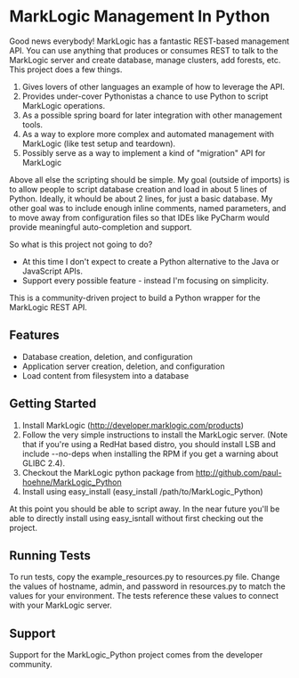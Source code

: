 # MarkLogic Management In Python

Good news everybody!  MarkLogic has a fantastic REST-based management API.  You can use anything that produces
or consumes REST to talk to the MarkLogic server and create database, manage clusters, add forests, etc.  This
project does a few things. 

1.  Gives lovers of other languages an example of how to leverage the API.
2.  Provides under-cover Pythonistas a chance to use Python to script MarkLogic operations.
3.  As a possible spring board for later integration with other management tools.
4.  As a way to explore more complex and automated management with MarkLogic (like test setup and teardown).
5.  Possibly serve as a way to implement a kind of "migration" API for MarkLogic

Above all else the scripting should be simple.  My goal (outside of imports) is to allow people to script
database creation and load in about 5 lines of Python.  Ideally, it whould be about 2 lines, for just a basic
database.  My other goal was to include enough inline comments, named parameters, and to move away from configuration
files so that IDEs like PyCharm would provide meaningful auto-completion and support.

So what is this project not going to do?

*  At this time I don't expect to create a Python alternative to the Java or JavaScript APIs.
*  Support every possible feature - instead I'm focusing on simplicity.
 


This is a community-driven project to build a Python wrapper for the MarkLogic
REST API. 

## Features

* Database creation, deletion, and configuration
* Application server creation, deletion, and configuration
* Load content from filesystem into a database

## Getting Started

1.  Install MarkLogic (http://developer.marklogic.com/products)
2.  Follow the very simple instructions to install the MarkLogic server. (Note that if you're using a RedHat based
    distro, you should install LSB and include --no-deps when installing the RPM if you get a warning about GLIBC 2.4).
3.  Checkout the MarkLogic python package from http://github.com/paul-hoehne/MarkLogic_Python
4.  Install using easy_install (easy_install /path/to/MarkLogic_Python)

At this point you should be able to script away.  In the near future you'll be able to directly install using
easy_isntall without first checking out the project.

## Running Tests

To run tests, copy the example_resources.py to resources.py file.  Change the values of hostname, admin, and password in resources.py to match the values for your environment.  The tests reference these values to connect with your MarkLogic server.


## Support

Support for the MarkLogic_Python project comes from the developer community. 
